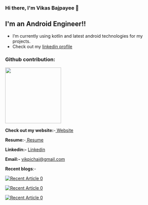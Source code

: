 ### Hi there, I'm Vikas Bajpayee 👋

## I'm an Android Engineer!!

- I’m currently using kotlin and latest android technologies for my projects.
- Check out my <a href="https://www.linkedin.com/in/vikas-bajpayee-4a17aa106/">linkedin profile</a>

### Github contribution:


<img height="180em" src="https://github-readme-stats.vercel.app/api?username=vikasmain&show_icons=true&hide_border=true&&count_private=true&include_all_commits=true" />


<p><b>Check out my website:</b>-<a href = "https://vikasmain.github.io/"> Website </a></p>

<p><b>Resume:</b>-<a href= "https://drive.google.com/file/d/1fTO_kgmxAygix2wGrQYjTtljPrzCTdbk/view"> Resume</a></p>

<b>Linkedin:-</b> <a href= "https://www.linkedin.com/in/vikas-bajpayee-4a17aa106/">Linkedin</a>

<b>Email:-</b> vikpichai@gmail.com

<b>Recent blogs</b>:-

<a target="_blank" href="https://github-readme-medium-recent-article.vercel.app/medium/@vikas.bajpayee/2"><img src="https://github-readme-medium-recent-article.vercel.app/medium/@vikas.bajpayee/2" alt="Recent Article 0"> 

<a target="_blank" href="https://github-readme-medium-recent-article.vercel.app/medium/@vikas.bajpayee/1"><img src="https://github-readme-medium-recent-article.vercel.app/medium/@vikas.bajpayee/1" alt="Recent Article 0"> 
  
<a target="_blank" href="https://github-readme-medium-recent-article.vercel.app/medium/@vikas.bajpayee/4"><img src="https://github-readme-medium-recent-article.vercel.app/medium/@vikas.bajpayee/4" alt="Recent Article 0"> 
